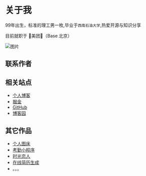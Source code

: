# 关于我

99年出生，标准的理工男一枚,毕业于`西南石油大学`,热爱开源与知识分享

目前就职于 🛵美团🛵（Base 北京）

![图片](https://img.cdn.sugarat.top/mdImg/MTYwNDcyMTQ4NTMyOA==604721485328)

## 联系作者
<callme/>

## 相关站点
* [个人博客](https://sugarat.top)
* [掘金](https://juejin.cn/user/1028798615918983/posts)
* [GitHub](https://github.com/ATQQ)
* [博客园](https://www.cnblogs.com/roseAT/)


## 其它作品
* [个人图床](https://imgbed.sugarat.top)
* [考勤小程序](https://hdkq.sugarat.top/)
* [时光恋人](https://lover.sugarat.top)
* [在线简历生成](https://resume.sugarat.top/)
* 。。。
